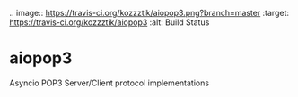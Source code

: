 .. image:: https://travis-ci.org/kozzztik/aiopop3.png?branch=master
    :target: https://travis-ci.org/kozzztik/aiopop3
    :alt: Build Status

# aiopop3
Asyncio POP3 Server/Client protocol implementations
